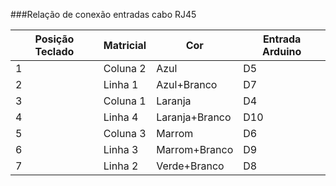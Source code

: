###Relação de conexão entradas cabo RJ45

| Posição Teclado | Matricial | Cor            | Entrada Arduino |
|-----------------|-----------|----------------|-----------------|
| 1               | Coluna 2  | Azul           | D5              |
| 2               | Linha 1   | Azul+Branco    | D7              |
| 3               | Coluna 1  | Laranja        | D4              |
| 4               | Linha 4   | Laranja+Branco | D10             |
| 5               | Coluna 3  | Marrom         | D6              |
| 6               | Linha 3   | Marrom+Branco  | D9              |
| 7               | Linha 2   | Verde+Branco   | D8              |
